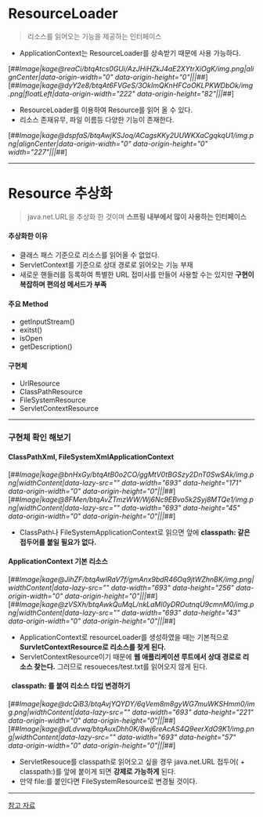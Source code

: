 # ResourceLoader
> 리소스를 읽어오는 기능을 제공하는 인터페이스

- ApplicationContext는 ResourceLoader를 상속받기 때문에 사용 가능하다.

[##_Image|kage@reaCi/btqAtcs0GUi/AzJHiHZkJ4aE2XYtrXiOgK/img.png|alignCenter|data-origin-width="0" data-origin-height="0"|||_##][##_Image|kage@dyY2e8/btqAt6FVGeS/3OkImQKnHFCoOKLPKWDbOk/img.png|floatLeft|data-origin-width="222" data-origin-height="82"|||_##]

- ResourceLoader를 이용하여 Resource를 읽어 올 수 있다.
- 리소스 존재유무, 파일 이름등 다양한 기능이 존재한다.

[##_Image|kage@dspfaS/btqAwjKSJoq/ACagsKKy2UUWKXaCgqkqU1/img.png|alignCenter|data-origin-width="0" data-origin-height="0" width="227"|||_##]

---

# Resource 추상화
> java.net.URL을 추상화 한 것이며 **스프링 내부에서 많이 사용하는 인터페이스**

#### 추상화한 이유
- 클래스 패스 기준으로 리소스를 읽어올 수 없었다.
- ServletContext를 기준으로 상대 경로로 읽어오는 기능 부재
- 새로운 핸들러를 등록하여 특별한 URL 접미사를 만들어 사용할 수는 있지만 **구현이 복잡하며 편의성 메서드가 부족**

#### 주요 Method
- getInputStream()
- exitst()
- isOpen
- getDescription()

#### **구현체**
- UrlResource
- ClassPathResource
- FileSystemResource
- ServletContextResource

---

### 구현체 확인 해보기

#### ClassPathXml, FileSystemXmlApplicationContext

[##_Image|kage@bnHxGy/btqAtB0o2CO/ggMtV0tBGSzy2DnT0SwSAk/img.png|widthContent|data-lazy-src="" data-width="693" data-height="171" data-origin-width="0" data-origin-height="0"|||_##][##_Image|kage@8FMen/btqAvZTmzWW/Wj6Nc9EBvo5k2Syj8MTQe1/img.png|widthContent|data-lazy-src="" data-width="693" data-height="45" data-origin-width="0" data-origin-height="0"|||_##]

- ClassPath나 FileSystemApplicationContext로 읽으면 앞에 **classpath: 같은 접두어를 붙일 필요가 없다.**

#### ApplicationContext 기본 리소스

[##_Image|kage@JihZF/btqAwIRaV7f/gmAnx9bdR46Oq9jtWZhnBK/img.png|widthContent|data-lazy-src="" data-width="693" data-height="256" data-origin-width="0" data-origin-height="0"|||_##][##_Image|kage@zVSXh/btqAwkQuMqL/nkLaMl0yDROutnqU9cmnM0/img.png|widthContent|data-lazy-src="" data-width="693" data-height="43" data-origin-width="0" data-origin-height="0"|||_##]

- ApplicationContext로 resourceLoader를 생성하였을 때는 기본적으로 **SurvletContextResource로 리소스를 찾게 된다.**
- ServletContextResource이기 때문에 **웹 애플리케이션 루트에서 상대 경로로 리소스 찾는다.** 그러므로 resoueces/test.txt를 읽어오지 않게 된다.

####   classpath: 를 붙여 리소스 타입 변경하기
[##_Image|kage@dcQiB3/btqAvjYQYDY/6qVem8m8gyWG7muWKSHmm0/img.png|widthContent|data-lazy-src="" data-width="693" data-height="221" data-origin-width="0" data-origin-height="0"|||_##][##_Image|kage@dLdvwq/btqAuxDhh0K/8wj6reAcAS4Q9eerXdO9K1/img.png|widthContent|data-lazy-src="" data-width="693" data-height="57" data-origin-width="0" data-origin-height="0"|||_##]

- ServletResouce를 classpath로 읽어오고 싶을 경우 java.net.URL 접두어( + classpath:)를 앞에 붙이게 되면 **강제로 가능하게** 된다.
- 만약 file:를 붙인다면 FileSystemResource로 변경될 것이다.


---

[참고 자료](https://www.inflearn.com/course/spring-framework_core)
